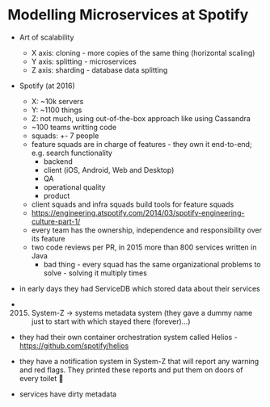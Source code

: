 # Modelling Microservices at Spotify

- Art of scalability

  - X axis: cloning - more copies of the same thing (horizontal scaling)
  - Y axis: splitting - microservices
  - Z axis: sharding - database data splitting

- Spotify (at 2016)
  - X: ~10k servers
  - Y: ~1100 things
  - Z: not much, using out-of-the-box approach like using Cassandra
  - ~100 teams writting code
  - squads: +- 7 people
  - feature squads are in charge of features - they own it end-to-end; e.g. search functionality
    - backend
    - client (iOS, Android, Web and Desktop)
    - QA
    - operational quality
    - product
  - client squads and infra squads build tools for feature squads
  - https://engineering.atspotify.com/2014/03/spotify-engineering-culture-part-1/
  - every team has the ownership, independence and responsibility over its feature
  - two code reviews per PR, in 2015 more than 800 services written in Java
    - bad thing - every squad has the same organizational problems to solve - solving it multiply times
- in early days they had ServiceDB which stored data about their services
- 2015. System-Z -> systems metadata system (they gave a dummy name just to start with which stayed there (forever)...)
- they had their own container orchestration system called Helios - https://github.com/spotify/helios
- they have a notification system in System-Z that will report any warning and red flags. They printed these reports and put them on doors of every toilet 🙂
- services have dirty metadata
